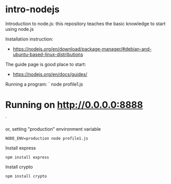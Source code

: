 # intro-nodejs
Introduction to node.js: this repository teaches the basic knowledge to start using node.js


Installation instruction:
- https://nodejs.org/en/download/package-manager/#debian-and-ubuntu-based-linux-distributions

The guide page is good place to start:
- https://nodejs.org/en/docs/guides/


Running a program:
`
node profile1.js
# Running on http://0.0.0.0:8888
`

or, setting "production" environment variable

`
NODE_ENV=production node profile1.js
`

Install express

`
npm install express
`

Install crypto

`
npm install crypto
`
